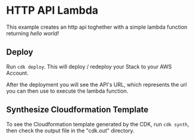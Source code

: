 # HTTP API Lambda
This example creates an http api toghether with a simple lambda function returning *hello world!*

## Deploy
Run `cdk deploy`. This will deploy / redeploy your Stack to your AWS Account.

After the deployment you will see the API's URL, which represents the url you can then use to execute the lambda function.

## Synthesize Cloudformation Template
To see the Cloudformation template generated by the CDK, run `cdk synth`, then check the output file in the "cdk.out" directory.


